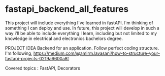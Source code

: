 # fastapi_backend_all_features
This project will include everything I've learned in fastAPI. I'm thinking of something I can deploy and use.
In future, this project will develop in such a way i'll be able to include everything I learn, including but not limited to 
my knowledge in electrical and electronics bachelors degree.

PROJECT IDEA
Backend for an application.
Follow perfect coding structure. I'm following, https://medium.com/@amirm.lavasani/how-to-structure-your-fastapi-projects-0219a6600a8f

Covered topics : 
FastAPI, Decorators